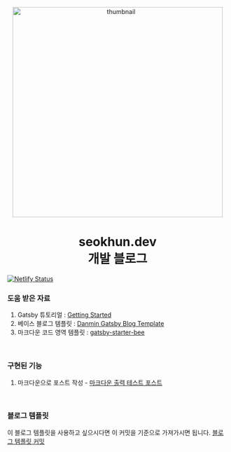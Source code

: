 <p align="center">
<img src="https://github.com/tommya98/blog/assets/63833290/748244a7-7a3d-4118-9a30-8af7a21d16e9" width="480" height="480" alt="thumbnail" />
</p>
<h1 align="center">
  seokhun.dev
  <br/>
  개발 블로그
</h1>

[![Netlify Status](https://api.netlify.com/api/v1/badges/e51b23b8-7fc6-4237-97b4-ad903d05ea43/deploy-status)](https://app.netlify.com/sites/seokhun-dev/deploys)

### 도움 받은 자료
1. Gatsby 튜토리얼 : [Getting Started](https://www.gatsbyjs.com/docs/tutorial/getting-started/)
2. 베이스 블로그 템플릿 : [Danmin Gatsby Blog Template](https://github.com/danmin20/danmin-gatsby-blog-template)
3. 마크다운 코드 영역 템플릿 : [gatsby-starter-bee](https://github.com/JaeYeopHan/gatsby-starter-bee)

<br/>

### 구현된 기능
1. 마크다운으로 포스트 작성 - [마크다운 출력 테스트 포스트](https://seokhun.dev/markdown-test/)

<br/>

### 블로그 템플릿
이 블로그 템플릿을 사용하고 싶으시다면 이 커밋을 기준으로 가져가시면 됩니다.
[블로그 템플릿 커밋](https://github.com/tommya98/blog/tree/b6dcfd12f4ba1c8115e4342e4a5fc31f3064bcdc)
